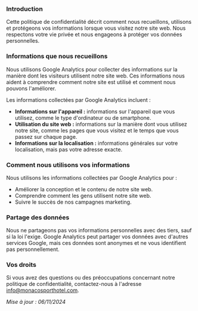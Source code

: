 ### Introduction

Cette politique de confidentialité décrit comment nous recueillons, utilisons et protégeons vos informations lorsque vous visitez notre site web. Nous respectons votre vie privée et nous engageons à protéger vos données personnelles.

### Informations que nous recueillons

Nous utilisons Google Analytics pour collecter des informations sur la manière dont les visiteurs utilisent notre site web. Ces informations nous aident à comprendre comment notre site est utilisé et comment nous pouvons l'améliorer.

Les informations collectées par Google Analytics incluent :

- **Informations sur l'appareil :** informations sur l'appareil que vous utilisez, comme le type d'ordinateur ou de smartphone.
- **Utilisation du site web :** informations sur la manière dont vous utilisez notre site, comme les pages que vous visitez et le temps que vous passez sur chaque page.
- **Informations sur la localisation :** informations générales sur votre localisation, mais pas votre adresse exacte.

### Comment nous utilisons vos informations

Nous utilisons les informations collectées par Google Analytics pour :

- Améliorer la conception et le contenu de notre site web.
- Comprendre comment les gens utilisent notre site web.
- Suivre le succès de nos campagnes marketing.

### Partage des données

Nous ne partageons pas vos informations personnelles avec des tiers, sauf si la loi l'exige. Google Analytics peut partager vos données avec d'autres services Google, mais ces données sont anonymes et ne vous identifient pas personnellement.

### Vos droits

Si vous avez des questions ou des préoccupations concernant notre politique de confidentialité, contactez-nous à l'adresse [info@monacosporthotel.com](mailto:info@monacosporthotel.com).

_Mise à jour : 06/11/2024_
